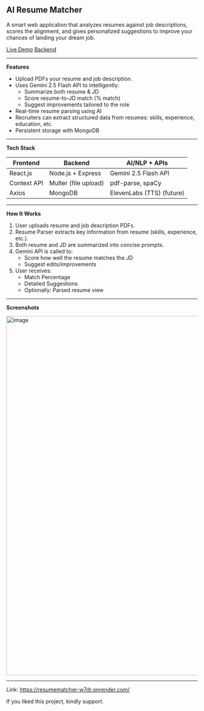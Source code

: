 **AI Resume Matcher**
--------------------------------------------------------------------------------------------------------------------------------
A smart web application that analyzes resumes against job descriptions, scores the alignment, and gives personalized suggestions to improve your chances of landing your dream job.

[Live Demo](https://resumematcher-w7dr.onrender.com/)
[Backend](https://ai-resume-matcher-xcxo.onrender.com/)

---

**Features**

- Upload PDFs your resume and job description.
- Uses Gemini 2.5 Flash API to intelligently:
  - Summarize both resume & JD
  - Score resume-to-JD match (% match)
  - Suggest improvements tailored to the role
- Real-time resume parsing using AI
- Recruiters can extract structured data from resumes: skills, experience, education, etc.
- Persistent storage with MongoDB

---

**Tech Stack**

| Frontend        | Backend             | AI/NLP + APIs       |
|-----------------|---------------------|---------------------|
| React.js        | Node.js + Express   | Gemini 2.5 Flash API |
| Context API     | Multer (file upload)| pdf-parse, spaCy    |
| Axios           | MongoDB             | ElevenLabs (TTS) (future) |

---

**How It Works**

1. User uploads resume and job description PDFs.
2. Resume Parser extracts key information from resume (skills, experience, etc.).
3. Both resume and JD are summarized into concise prompts.
4. Gemini API is called to:
   - Score how well the resume matches the JD
   - Suggest edits/improvements
5. User receives:
   - Match Percentage
   - Detailed Suggestions
   - Optionally: Parsed resume view

---

**Screenshots**

<img width="1601" height="945" alt="image" src="https://github.com/user-attachments/assets/ebd14455-43d5-49bf-b881-7e15b7fd9f7d" />

--------------------------------------------------------------------------------------------------------





Link: https://resumematcher-w7dr.onrender.com/

If you liked this project, kindly support.
